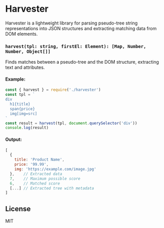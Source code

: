 # Harvester

Harvester is a lightweight library for parsing pseudo-tree string representations into JSON structures and extracting matching data from DOM elements.

### `harvest(tpl: string, firstEl: Element): [Map, Number, Number, Object[]]`

Finds matches between a pseudo-tree and the DOM structure, extracting text and attributes.

#### Example:

```js
const { harvest } = require('./harvester')
const tpl = `
div
  h1{title}
  span{price}
  img[img=src]
`
const result = harvest(tpl, document.querySelector('div'))
console.log(result)
```

#### Output:

```js
[
  {
    title: 'Product Name',
    price: '99.99',
    img: 'https://example.com/image.jpg'
  },    // Extracted data
  7,    // Maximum possible score
  6,    // Matched score
  [...] // Extracted tree with metadata
]
```

## License

MIT

